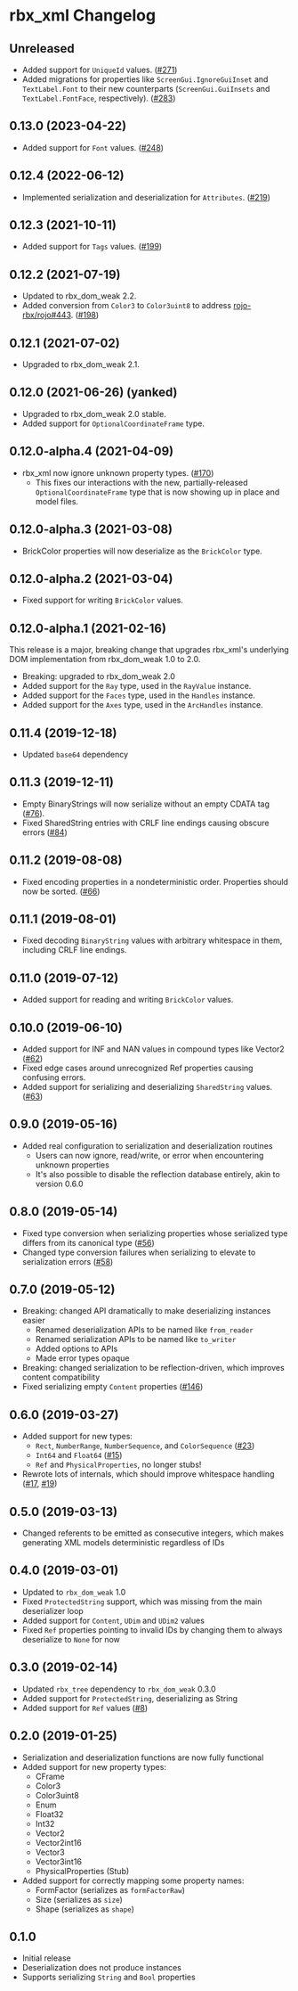 # rbx_xml Changelog

## Unreleased
* Added support for `UniqueId` values. ([#271])
* Added migrations for properties like `ScreenGui.IgnoreGuiInset` and `TextLabel.Font` to their new counterparts (`ScreenGui.GuiInsets` and `TextLabel.FontFace`, respectively). ([#283])

[#271]: https://github.com/rojo-rbx/rbx-dom/pull/271
[#283]: https://github.com/rojo-rbx/rbx-dom/pull/283

## 0.13.0 (2023-04-22)
* Added support for `Font` values. ([#248])

[#248]: https://github.com/rojo-rbx/rbx-dom/pull/248

## 0.12.4 (2022-06-12)
* Implemented serialization and deserialization for `Attributes`. ([#219])

[#219]: https://github.com/rojo-rbx/rbx-dom/pull/219

## 0.12.3 (2021-10-11)
* Added support for `Tags` values. ([#199])

[#199]: https://github.com/rojo-rbx/rbx-dom/pull/199

## 0.12.2 (2021-07-19)
* Updated to rbx\_dom\_weak 2.2.
* Added conversion from `Color3` to `Color3uint8` to address [rojo-rbx/rojo#443]. ([#198])

[rojo-rbx/rojo#443]: https://github.com/rojo-rbx/rbx-dom/pull/443
[#198]: https://github.com/rojo-rbx/rojo/issues/198

## 0.12.1 (2021-07-02)
* Upgraded to rbx\_dom\_weak 2.1.

## 0.12.0 (2021-06-26) (yanked)
* Upgraded to rbx\_dom\_weak 2.0 stable.
* Added support for `OptionalCoordinateFrame` type.

## 0.12.0-alpha.4 (2021-04-09)
* rbx_xml now ignore unknown property types. ([#170][pr-170])
	* This fixes our interactions with the new, partially-released `OptionalCoordinateFrame` type that is now showing up in place and model files.

[pr-170]: https://github.com/rojo-rbx/rbx-dom/pull/170

## 0.12.0-alpha.3 (2021-03-08)
* BrickColor properties will now deserialize as the `BrickColor` type.

## 0.12.0-alpha.2 (2021-03-04)
* Fixed support for writing `BrickColor` values.

## 0.12.0-alpha.1 (2021-02-16)
This release is a major, breaking change that upgrades rbx_xml's underlying DOM implementation from rbx_dom_weak 1.0 to 2.0.

* Breaking: upgraded to rbx_dom_weak 2.0
* Added support for the `Ray` type, used in the `RayValue` instance.
* Added support for the `Faces` type, used in the `Handles` instance.
* Added support for the `Axes` type, used in the `ArcHandles` instance.

## 0.11.4 (2019-12-18)
* Updated `base64` dependency

## 0.11.3 (2019-12-11)
* Empty BinaryStrings will now serialize without an empty CDATA tag ([#76](https://github.com/rojo-rbx/rbx-dom/pull/76)).
* Fixed SharedString entries with CRLF line endings causing obscure errors ([#84](https://github.com/rojo-rbx/rbx-dom/pull/84))

## 0.11.2 (2019-08-08)
* Fixed encoding properties in a nondeterministic order. Properties should now be sorted. ([#66](https://github.com/rojo-rbx/rbx-dom/pull/66))

## 0.11.1 (2019-08-01)
* Fixed decoding `BinaryString` values with arbitrary whitespace in them, including CRLF line endings.

## 0.11.0 (2019-07-12)
* Added support for reading and writing `BrickColor` values.

## 0.10.0 (2019-06-10)
* Added support for INF and NAN values in compound types like Vector2 ([#62](https://github.com/rojo-rbx/rbx-dom/pull/62))
* Fixed edge cases around unrecognized Ref properties causing confusing errors.
* Added support for serializing and deserializing `SharedString` values. ([#63](https://github.com/rojo-rbx/rbx-dom/pull/63))

## 0.9.0 (2019-05-16)
* Added real configuration to serialization and deserialization routines
	* Users can now ignore, read/write, or error when encountering unknown properties
	* It's also possible to disable the reflection database entirely, akin to version 0.6.0

## 0.8.0 (2019-05-14)
* Fixed type conversion when serializing properties whose serialized type differs from its canonical type ([#56](https://github.com/rojo-rbx/rbx-dom/pull/56))
* Changed type conversion failures when serializing to elevate to serialization errors ([#58](https://github.com/rojo-rbx/rbx-dom/pull/58))

## 0.7.0 (2019-05-12)
* Breaking: changed API dramatically to make deserializing instances easier
	* Renamed deserialization APIs to be named like `from_reader`
	* Renamed serialization APIs to be named like `to_writer`
	* Added options to APIs
	* Made error types opaque
* Breaking: changed serialization to be reflection-driven, which improves content compatibility
* Fixed serializing empty `Content` properties ([#146](https://github.com/Roblox/rojo/issues/146))

## 0.6.0 (2019-03-27)
* Added support for new types:
	* `Rect`, `NumberRange`, `NumberSequence`, and `ColorSequence` ([#23](https://github.com/rojo-rbx/rbx-dom/pull/23))
	* `Int64` and `Float64` ([#15](https://github.com/rojo-rbx/rbx-dom/pull/15))
	* `Ref` and `PhysicalProperties`, no longer stubs!
* Rewrote lots of internals, which should improve whitespace handling ([#17](https://github.com/rojo-rbx/rbx-dom/pull/17), [#19](https://github.com/rojo-rbx/rbx-dom/pull/19))

## 0.5.0 (2019-03-13)
* Changed referents to be emitted as consecutive integers, which makes generating XML models deterministic regardless of IDs

## 0.4.0 (2019-03-01)
* Updated to `rbx_dom_weak` 1.0
* Fixed `ProtectedString` support, which was missing from the main deserializer loop
* Added support for `Content`, `UDim` and `UDim2` values
* Fixed `Ref` properties pointing to invalid IDs by changing them to always deserialize to `None` for now

## 0.3.0 (2019-02-14)
* Updated `rbx_tree` dependency to `rbx_dom_weak` 0.3.0
* Added support for `ProtectedString`, deserializing as String
* Added support for `Ref` values ([#8](https://github.com/rojo-rbx/rbx-dom/pull/8))

## 0.2.0 (2019-01-25)
* Serialization and deserialization functions are now fully functional
* Added support for new property types:
	* CFrame
	* Color3
	* Color3uint8
	* Enum
	* Float32
	* Int32
	* Vector2
	* Vector2int16
	* Vector3
	* Vector3int16
	* PhysicalProperties (Stub)
* Added support for correctly mapping some property names:
	* FormFactor (serializes as `formFactorRaw`)
	* Size (serializes as `size`)
	* Shape (serializes as `shape`)

## 0.1.0
* Initial release
* Deserialization does not produce instances
* Supports serializing `String` and `Bool` properties
